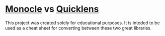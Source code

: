 # [Monocle](http://julien-truffaut.github.io/Monocle/) vs [Quicklens](https://github.com/softwaremill/quicklens)

This project was created solely for educational purposes. It is inteded to be used as a cheat sheet for converting between these two great libraries.

